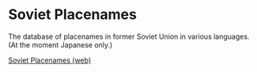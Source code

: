 # Soviet Placenames
The database of placenames in former Soviet Union in various languages. (At the moment Japanese only.)

[Soviet Placenames (web)](https://fabon-f.github.io/soviet-placenames/)
